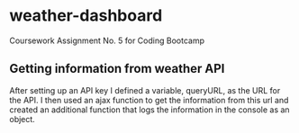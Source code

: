 # weather-dashboard
Coursework Assignment No. 5 for Coding Bootcamp

## Getting information from weather API
After setting up an API key I defined a variable, queryURL, as the URL for the API. I then used an ajax function to get the information from this url and created an additional function that logs the information in the console as an object.